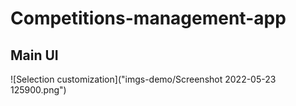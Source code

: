 # Competitions-management-app
## Main UI
![Selection customization]("imgs-demo/Screenshot 2022-05-23 125900.png")
